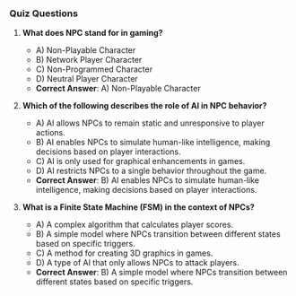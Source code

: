 ### Quiz Questions ###

1. **What does NPC stand for in gaming?**  
   - A) Non-Playable Character  
   - B) Network Player Character  
   - C) Non-Programmed Character  
   - D) Neutral Player Character  
   - **Correct Answer**: A) Non-Playable Character  

2. **Which of the following describes the role of AI in NPC behavior?**  
   - A) AI allows NPCs to remain static and unresponsive to player actions.  
   - B) AI enables NPCs to simulate human-like intelligence, making decisions based on player interactions.  
   - C) AI is only used for graphical enhancements in games.  
   - D) AI restricts NPCs to a single behavior throughout the game.  
   - **Correct Answer**: B) AI enables NPCs to simulate human-like intelligence, making decisions based on player interactions.  

3. **What is a Finite State Machine (FSM) in the context of NPCs?**  
   - A) A complex algorithm that calculates player scores.  
   - B) A simple model where NPCs transition between different states based on specific triggers.  
   - C) A method for creating 3D graphics in games.  
   - D) A type of AI that only allows NPCs to attack players.  
   - **Correct Answer**: B) A simple model where NPCs transition between different states based on specific triggers.  